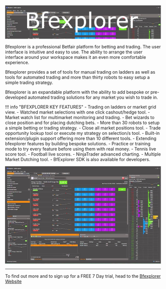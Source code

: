 ![Bfexplorer](./img/bfexplorer.jpg)

Bfexplorer is a professional Betfair platform for betting and trading. The user interface is intuitive and easy to use.  The ability to arrange the user interface around your workspace makes it an even more comfortable experience.

Bfexplorer provides a set of tools for manual trading on ladders as well as tools for automated trading and more than thirty robots to easy setup a simple trading strategy.

Bfexplorer is an expandable platform with the ability to add bespoke or pre-developed automated trading solutions for any market you wish to trade in.

!!! info "BFEXPLORER KEY FEATURES"
    - Trading on ladders or market grid view.
    - Watched market selections with one click cashout/hedge tool.
    - Market watch list for multimarket monitoring and trading.
    - Bet wizards to close position and for placing dutching bets.
    - More than 30 robots to setup a simple betting or trading strategy.
    - Close all market positions tool.
    - Trade opportunity lookup tool or execute my strategy on selection/s tool.
    - Built-in extension/plugin support offering more than 10 different tools.
    - Extending bfexplorer features by building bespoke solutions.
    - Practice or training mode to try every feature before using them with real money.
    - Tennis live score tool.
    - Football live scores.
    - NinjaTrader advanced charting.
    - Multiple Market Dutching tool.
    - BfExplorer SDK is also available for developers.

![Bfexplorer](./img/screen.jpg)

---

To find out more and to sign up for a FREE 7 Day trial, head to the [Bfexplorer Website](http://bfexplorer.net/Products/FreeTrial)